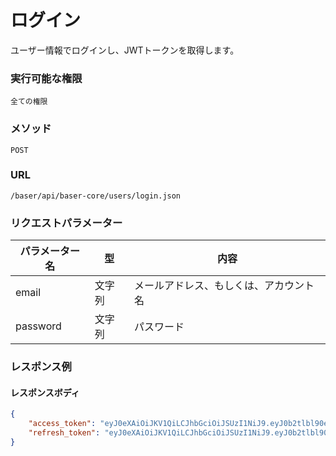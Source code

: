 # ログイン

ユーザー情報でログインし、JWTトークンを取得します。

### 実行可能な権限
```
全ての権限 
```

### メソッド
```
POST
```
 
### URL
```
/baser/api/baser-core/users/login.json
``` 

### リクエストパラメーター

| パラメーター名          | 型 | 内容                                 |
|------------------| --- |------------------------------------|
| email            | 文字列 | メールアドレス、もしくは、アカウント名                |
| password         | 文字列 | パスワード                              |


### レスポンス例
#### レスポンスボディ
```json
{
    "access_token": "eyJ0eXAiOiJKV1QiLCJhbGciOiJSUzI1NiJ9.eyJ0b2tlbl90eXBlIjoiYWNjZXNzX3Rva2VuIiwiaXNzIjoiYmFzZXIiLCJzdWIiOjEsImV4cCI6MTY3ODc1NzI4NX0.TUTZg1v5SUQMT0_V0EpGRWAXkmxfmeEMCo5DD1HJguX5ko8Uufnpd76_fYX_H8f7H2i9tAkemXhlRHH0YOFtLUAaPZzn62cPZfFbiUEMZ0O1GB5Z3cVna2GE6RwqHj3Tc8PcCrrsLffeV4C5HXiMXiYGVQ304yp4duebUo7N06k",
    "refresh_token": "eyJ0eXAiOiJKV1QiLCJhbGciOiJSUzI1NiJ9.eyJ0b2tlbl90eXBlIjoicmVmcmVzaF90b2tlbiIsImlzcyI6ImJhc2VyIiwic3ViIjoxLCJleHAiOjE2Nzk5NjUwODV9.lb3-3RUZ1QRFCva52nGl4ATAvK14uflmuE2s-pPaMI0Y0YzljiC1L0aPvECNADrzWTwUb0rMqsehVzL9toxRf-2IlOmoDi5pfDdvMPIGk6d5zEo6nTCOPQZ5AVV6JdSynMKojXyz_2FWqKPIqvgI7sarSrELkJJvNZne0AFuty4",
}
```
